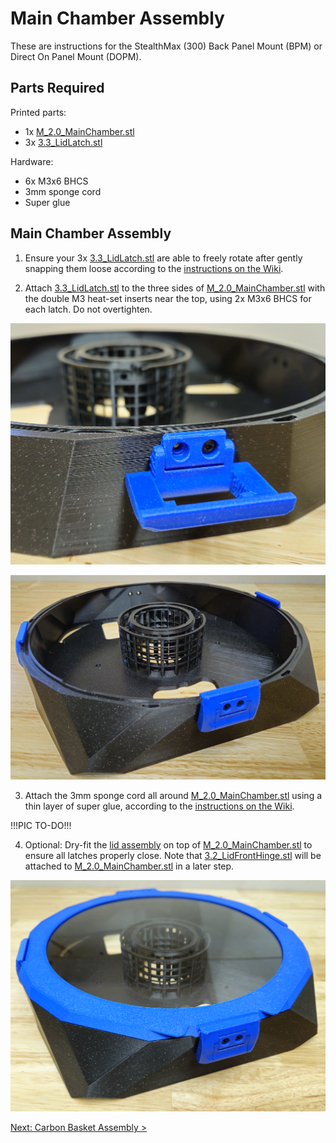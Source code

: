 # Main Chamber Assembly

These are instructions for the StealthMax (300) Back Panel Mount (BPM) or Direct On Panel Mount (DOPM).

## Parts Required

Printed parts:
- 1x [M_2.0_MainChamber.stl](/STLs/2_MainChamber/StealthMax/M_2.0_MainChamber.stl)
- 3x [3.3_LidLatch.stl](/STLs/3_Lid/3.3_LidLatch.stl)

Hardware:
- 6x M3x6 BHCS
- 3mm sponge cord
- Super glue

## Main Chamber Assembly

1. Ensure your 3x [3.3_LidLatch.stl](/STLs/3_Lid/3.3_LidLatch.stl) are able to freely rotate after gently snapping them loose according to the [instructions on the Wiki](https://github.com/nevermore3d/StealthMax/wiki/Assembly#compression-latches).

2. Attach [3.3_LidLatch.stl](/STLs/3_Lid/3.3_LidLatch.stl) to the three sides of [M_2.0_MainChamber.stl](/STLs/2_MainChamber/StealthMax/M_2.0_MainChamber.stl) with the double M3 heat-set inserts near the top, using 2x M3x6 BHCS for each latch. Do not overtighten.

![Lid Latch attach to Main Chamber](/assets/docs/mainchamber_assembly_lidlatch_300.png)

![Lid Latches attached to Main Chamber](/assets/docs/mainchamber_assembly_lidlatches_300.png)

3. Attach the 3mm sponge cord all around [M_2.0_MainChamber.stl](/STLs/2_MainChamber/StealthMax/M_2.0_MainChamber.stl) using a thin layer of super glue, according to the [instructions on the Wiki](https://github.com/nevermore3d/StealthMax/wiki/Assembly#lid).

!!!PIC TO-DO!!!

4. Optional: Dry-fit the [lid assembly](Lid_Assembly.md) on top of [M_2.0_MainChamber.stl](/STLs/2_MainChamber/StealthMax/M_2.0_MainChamber.stl) to ensure all latches properly close. Note that [3.2_LidFrontHinge.stl](/STLs/3_Lid/3.2_LidFrontHinge.stl) will be attached to [M_2.0_MainChamber.stl](/STLs/2_MainChamber/StealthMax/M_2.0_MainChamber.stl) in a later step.

![Lid Latches attached to Main Chamber](/assets/docs/mainchamber_lid_dryfit_300.png)

[Next: Carbon Basket Assembly >](Main_Chamber_Assembly.md)